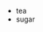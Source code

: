 <!doctype>
<style>
body {
    color: 'red'
}
</style>

<body>
<div>
    <ul>
        <li>tea</li>
        <li>sugar</li>
    </ul>
</div>

<!---
Apongpoh/Apongpoh is a ✨ special ✨ repository because its `README.md` (this file) appears on your GitHub profile.
You can click the Preview link to take a look at your changes.
--->
</body>